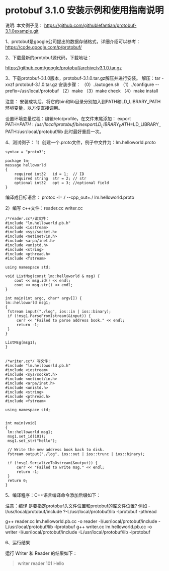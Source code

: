 # protobuf 3.1.0 安装示例和使用指南说明

说明: 本文例子见： https://github.com/githublefantian/protobuf-3.1.0example.git

1、protobuf是google公司提出的数据存储格式，详细介绍可以参考：https://code.google.com/p/protobuf/

2、下载最新的protobuf源代码，下载地址：

https://github.com/google/protobuf/archive/v3.1.0.tar.gz

3、下载protobuf-3.1.0版本，protobuf-3.1.0.tar.gz解压并进行安装。
解压：tar -xvzf protobuf-3.1.0.tar.gz
安装步骤：
（0）./autogen.sh
（1）./configure --prefix=/usr/local/protobuf
（2）make
（3）make check
（4）make install

注意：
安装成功后，将它的bin和lib目录分别加入到PATH和LD_LIBRARY_PATH环境变量，以方便直接调用。

设置环境变量过程：编辑/etc/profile，在文件末尾添加：
export PATH=$PATH:/usr/local/protobuf/bin
export LD_LIBRARY_PATH=$LD_LIBRARY_PATH:/usr/local/protobuf/lib
此时最好重启一次。

4、测试例子：
1）创建一个.proto文件，例子中文件为：lm.helloworld.proto

```
syntax = "proto3";

package lm;
message helloworld
{
    required int32   id = 1;  // ID
    required string  str = 2; // str
    optional int32   opt = 3; //optional field
}
```
编译成目标语言： protoc -I=./ --cpp_out=./ lm.helloworld.proto

2）编写 c++文件：reader.cc writer.cc

```
/*reader.cc*/读文件：
#include "lm.helloworld.pb.h"
#include <iostream>
#include <sys/socket.h>
#include <netinet/in.h>
#include <arpa/inet.h>
#include <unistd.h>
#include <string>
#include <pthread.h>
#include <fstream>

using namespace std;

void ListMsg(const lm::helloworld & msg) {
	cout << msg.id() << endl;
	cout << msg.str() << endl;
}

int main(int argc, char* argv[]) {
lm::helloworld msg1;
{
 fstream input("./log", ios::in | ios::binary);
 if (!msg1.ParseFromIstream(&input)) {
     cerr << "Failed to parse address book." << endl;
	 return -1;
 }
}

ListMsg(msg1);
}


/*writer.cc*/ 写文件：
#include "lm.helloworld.pb.h"
#include <iostream>
#include <sys/socket.h>
#include <netinet/in.h>
#include <arpa/inet.h>
#include <unistd.h>
#include <string>
#include <pthread.h>
#include <fstream>

using namespace std;


int main(void)
{
 lm::helloworld msg1;
 msg1.set_id(101);
 msg1.set_str("hello");

 // Write the new address book back to disk.
 fstream output("./log", ios::out | ios::trunc | ios::binary);

 if (!msg1.SerializeToOstream(&output)) {
     cerr << "Failed to write msg." << endl;
	 return -1;
 }
 return 0;
}
```


5、编译程序：C++语言编译命令添加后缀如下：

注意：编译 是要指定protobuf头文件位置和protobuf的库文件位置? 例如 -I/usr/local/protobuf/include ?-L/usr/local/protobuf/lib -lprotobuf -pthread

g++ reader.cc lm.helloworld.pb.cc -o reader -I/usr/local/protobuf/include -L/usr/local/protobuf/lib -lprotobuf
g++ writer.cc lm.helloworld.pb.cc -o writer -I/usr/local/protobuf/include -L/usr/local/protobuf/lib -lprotobuf


6、运行结果

运行 Writer 和 Reader 的结果如下：
>writer
>reader
101
Hello


